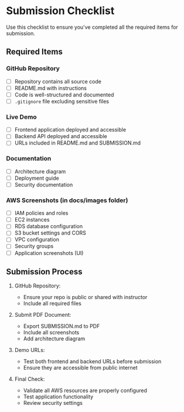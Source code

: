 # Submission Checklist

Use this checklist to ensure you've completed all the required items for submission.

## Required Items

### GitHub Repository
- [ ] Repository contains all source code
- [ ] README.md with instructions
- [ ] Code is well-structured and documented
- [ ] `.gitignore` file excluding sensitive files

### Live Demo
- [ ] Frontend application deployed and accessible
- [ ] Backend API deployed and accessible
- [ ] URLs included in README.md and SUBMISSION.md

### Documentation
- [ ] Architecture diagram
- [ ] Deployment guide
- [ ] Security documentation

### AWS Screenshots (in docs/images folder)
- [ ] IAM policies and roles
- [ ] EC2 instances
- [ ] RDS database configuration
- [ ] S3 bucket settings and CORS
- [ ] VPC configuration
- [ ] Security groups
- [ ] Application screenshots (UI)

## Submission Process

1. GitHub Repository:
   - Ensure your repo is public or shared with instructor
   - Include all required files

2. Submit PDF Document:
   - Export SUBMISSION.md to PDF
   - Include all screenshots
   - Add architecture diagram

3. Demo URLs:
   - Test both frontend and backend URLs before submission
   - Ensure they are accessible from public internet

4. Final Check:
   - Validate all AWS resources are properly configured
   - Test application functionality
   - Review security settings
